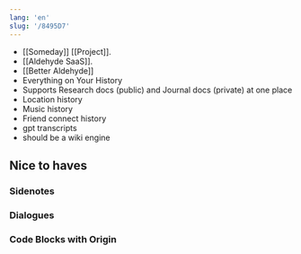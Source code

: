 ```yaml
---
lang: 'en'
slug: '/8495D7'
---
```


- [[Someday]] [[Project]].
- [[Aldehyde SaaS]].
- [[Better Aldehyde]]
- Everything on Your History
- Supports Research docs (public) and Journal docs (private) at one place
- Location history
- Music history
- Friend connect history
- gpt transcripts
- should be a wiki engine

## Nice to haves

### Sidenotes

### Dialogues

### Code Blocks with Origin
